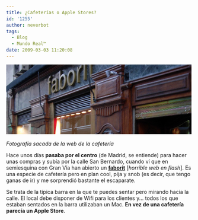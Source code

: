```yaml
---
title: ¿Cafeterías o Apple Stores?
id: '1255'
author: neverbot
tags:
  - Blog
  - Mundo Real™
date: 2009-03-03 11:20:08
---
```


![Faborit de San Bernardo](./cafeterias-o-apple-stores/faborit.png "Faborit de San Bernardo")

_Fotografía sacada de la web de la cafetería_

Hace unos días **pasaba por el centro** (de Madrid, se entiende) para hacer unas compras y subía por la calle San Bernardo, cuando ví que en semiesquina con Gran Vía han abierto un **[faborit](http://www.faborit.com)** \[_horrible web en flash_\]. Es una especie de cafetería pero en plan cool, pija y snob (es decir, que tengo ganas de ir) y me sorprendió bastante el escaparate.

Se trata de la típica barra en la que te puedes sentar pero mirando hacia la calle. El local debe disponer de Wifi para los clientes y... todos los que estaban sentados en la barra utilizaban un Mac. **En vez de una cafetería parecía un Apple Store**.